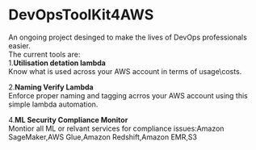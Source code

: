 
# DevOpsToolKit4AWS

An ongoing project desinged to make the lives of DevOps professionals easier.\
The current tools are:\
1.**Utilisation detation lambda**\
Know what is used across your AWS account in terms of usage\costs.

2.**Naming Verify Lambda**\
Enforce proper naming and tagging acrros your AWS account using this simple lambda automation.

4.**ML Security Compliance Monitor**\
Montior all ML or relvant services for compliance issues:Amazon SageMaker,AWS Glue,Amazon Redshift,Amazon EMR,S3






